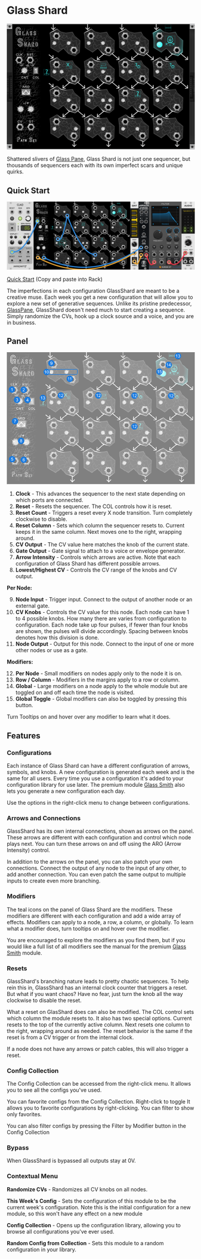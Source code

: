 # Glass Shard
![Image of GlassShard module](../images/GlassShard.png)

Shattered slivers of [Glass Pane](https://library.vcvrack.com/PathSet/GlassPane), Glass Shard is not just one sequencer, but thousands of sequencers each with its own imperfect scars and unique quirks.

## Quick Start

![Image of quick start patch](../images/GlassShard/quick_start_1.png)

[Quick Start](../examples/GlassShard/GlassShard_QuickStart.vcvs?raw=true) (Copy and paste into Rack)

The imperfections in each configuration GlassShard are meant to be a creative muse. Each week you get a new configuration that will allow you to explore a new set of generative sequences. Unlike its pristine predecessor, [GlassPane](https://library.vcvrack.com/PathSet/GlassPane), GlassShard doesn't need much to start creating a sequence. Simply randomize the CVs, hook up a clock source and a voice, and you are in business.

## Panel

![Image of controls](../images/GlassShard/labels.png)

1. **Clock** - This advances the sequencer to the next state depending on which ports are connected.
2. **Reset** - Resets the sequencer. The COL controls how it is reset.
3. **Reset Count** - Triggers a reset every X node transition. Turn completely clockwise to disable.
4. **Reset Column** - Sets which column the sequencer resets to. Current keeps it in the same column. Next moves one to the right, wrapping around.
5. **CV Output** - The CV value here matches the knob of the current state. 
6. **Gate Output** - Gate signal to attach to a voice or envelope generator.
7. **Arrow Intensity** - Controls which arrows are active. Note that each configuration of Glass Shard has different possible arrows.
8. **Lowest/Highest CV** - Controls the CV range of the knobs and CV output.


**Per Node:**

9. **Node Input** - Trigger input. Connect to the output of another node or an external gate.
10. **CV Knobs** - Controls the CV value for this node. Each node can have 1 to 4 possible knobs. How many there are varies from configuration to configuration. Each node take up four pulses, if fewer than four knobs are shown, the pulses will divide accordingly. Spacing between knobs denotes how this division is done.
11. **Node Output** - Output for this node. Connect to the input of one or more other nodes or use as a gate.


**Modifiers:**

12. **Per Node** - Small modifiers on nodes apply only to the node it is on.
13. **Row / Column** - Modifiers in the margins apply to a row or column.
14. **Global** - Large modifiers on a node apply to the whole module but are toggled on and off each time the node is visited.
15. **Global Toggle** - Global modifiers can also be toggled by pressing this button.

Turn Tooltips on and hover over any modifier to learn what it does.

## Features

### Configurations

Each instance of Glass Shard can have a different configuration of arrows, symbols, and knobs. A new configuration is generated each week and is the same for all users. Every time you use a configuration it's added to your configuration library for use later. The premium module [Glass Smith](https://library.vcvrack.com/PathSet-GlassShard-Premium/GlassSmith) also lets you generate a new configuration each day.

Use the options in the right-click menu to change between configurations.

### Arrows and Connections

GlassShard has its own internal connections, shown as arrows on the panel. These arrows are different with each configuration and control which node plays next. You can turn these arrows on and off using the ARO (Arrow Intensity) control.

In addition to the arrows on the panel, you can also patch your own connections. Connect the output of any node to the input of any other, to add another connection. You can even patch the same output to multiple inputs to create even more branching.

### Modifiers

The teal icons on the panel of Glass Shard are the modifiers. These modifiers are different with each configuration and add a wide array of effects. Modifiers can apply to a node, a row, a column, or globally. To learn what a modifier does, turn tooltips on and hover over the modifier.

You are encouraged to explore the modifiers as you find them, but if you would like a full list of all modifiers see the manual for the premium [Glass Smith](https://github.com/patheros/PathSetManuals/blob/main/modules/GlassSmith.md) module.

### Resets

GlassShard's branching nature leads to pretty chaotic sequences. To help rein this in, GlassShard has an internal clock counter that triggers a reset. But what if you want chaos? Have no fear, just turn the knob all the way clockwise to disable the reset.

What a reset on GlasShard does can also be modified. The COL control sets which column the module resets to. It also has two special options. Current resets to the top of the currently active column. Next resets one column to the right, wrapping around as needed. The reset behavior is the same if the reset is from a CV trigger or from the internal clock.

If a node does not have any arrows or patch cables, this will also trigger a reset.

### Config Collection

The Config Collection can be accessed from the right-click menu. It allows you to see all the configs you've used.

You can favorite configs from the Config Collection. Right-click to toggle It allows you to favorite configurations by right-clicking. You can filter to show only favorites.

You can also filter configs by pressing the Filter by Modifier button in the Config Collection

### Bypass

When GlassShard is bypassed all outputs stay at 0V.

### Contextual Menu

**Randomize CVs** - Randomizes all CV knobs on all nodes.

**This Week's Config** - Sets the configuration of this module to be the current week's configuration. Note this is the initial configuration for a new module, so this won't have any effect on a new module

**Config Collection** - Opens up the configuration library, allowing you to browse all configurations you've ever used.

**Random Config from Collection** - Sets this module to a random configuration in your library.
